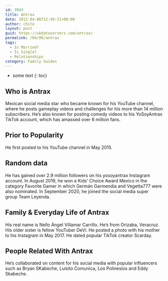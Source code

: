 ```yaml
---
id: 3943
title: Antrax
date: 2012-04-06T12:49:11+00:00
author: chito
layout: post
guid: https://ukdataservers.com/antrax/
permalink: /04/06/antrax
tags:
  - Is Married?
  - Is Single?
  - Relationships
category: Family Guides
---
```


* some text
{: toc}
          
          
## Who is  Antrax
                  
                  
                  
Mexican social media star who became known for his YouTube channel, where he posts gameplay videos and challenges for his more than 14 million subscribers. He&#8217;s also known for posting comedy videos to his YoSoyAntrax TikTok account, which has amassed over 6 million fans. 
                  
                
                
                
## Prior to Popularity 
                  
                  
                  
He first posted to his YouTube channel in May 2015. 
                  
                
                
                
## Random data 
                  
                  
                  
He has gained over 2.9 million followers on his yosoyantrax Instagram account. In August 2019, he won a Kids&#8217; Choice Award Mexico in the category Favorite Gamer in which Germán Garmendia and Vegetta777 were also nominated. In September 2020, he joined the social media super group Team Leyenda. 
                  
                
                
                
## Family & Everyday Life of Antrax
                  
                  
                  
His real name is Nello Ángel Villamar Carrillo. He&#8217;s from Orizaba, Veracruz. His older sister is fellow YouTuber DeVi. He posted a photo with his mother to his Instagram in May 2017. He dated popular TikTok creator Scarday. 
                  
                
                
                
## People Related With  Antrax
                  
                  
                  
He&#8217;s collaborated on content for his social media with popular influencers such as Bryan SKabeche, Luisito Comunica, Los Polinesios and Eddy Skabeche. 
                  
                
              
            
          
          
          
    
    
  
